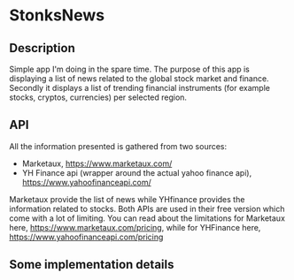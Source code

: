 # StonksNews

## Description

Simple app I'm doing in the spare time. The purpose of this app is displaying a list of news related to the global stock market and finance. 
Secondly it displays a list of trending financial instruments (for example stocks, cryptos, currencies) per selected region.

## API

All the information presented is gathered from two sources:
- Marketaux, https://www.marketaux.com/
- YH Finance api (wrapper around the actual yahoo finance api), https://www.yahoofinanceapi.com/

Marketaux provide the list of news while YHfinance provides the information related to stocks.
Both APIs are used in their free version which come with a lot of limiting. You can read about the limitations for Marketaux here, 
https://www.marketaux.com/pricing, while for YHFinance here, https://www.yahoofinanceapi.com/pricing

## Some implementation details

